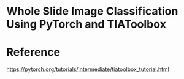 # Whole Slide Image Classification Using PyTorch and TIAToolbox

# Reference
https://pytorch.org/tutorials/intermediate/tiatoolbox_tutorial.html
